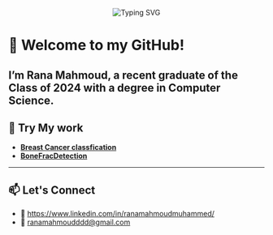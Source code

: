 <p align="center">
  <img src="https://readme-typing-svg.herokuapp.com?font=Fira+Code&size=24&pause=1000&color=FFE933&center=true&vCenter=true&width=500&lines=👋+Hi%2C+I'm+Aaisha+the+Coder!+💻;🌟+I'm+12+years+old!;🐍+I+love+coding+with+Python;🧱+I+also+code+in+Scratch!;👩‍🏫+My+teacher's+name+is+Rana+☺️+💝;Her+class+is+very+nice+and+interesting!" alt="Typing SVG" />
</p>













# 👋 Welcome to my GitHub!

I’m Rana Mahmoud, a recent graduate of the Class of 2024 with a degree in Computer Science. 
---

## 🧠 Try My work 
- **[Breast Cancer classfication](https://breastcancerclassification-fkyl7yjknvkjk4wdqcgdgg.streamlit.app/)**
- **[BoneFracDetection](https://bonefractureclassification-vgqukayvd8kipm4ppnrvqh.streamlit.app/)**
---

## 📫 Let's Connect
- 📧 https://www.linkedin.com/in/ranamahmoudmuhammed/
- 📧 ranamahmoudddd@gmail.com

